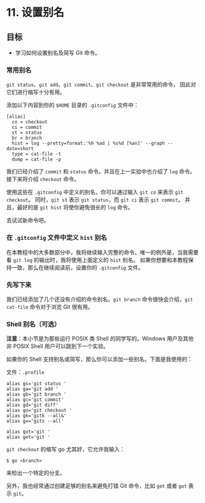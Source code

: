 # 11. 设置别名

## 目标

- 学习如何设置别名及简写 Git 命令。

### 常用别名

`git status`、`git add`、`git commit`、`git checkout` 是非常常用的命令，
因此对它们进行缩写十分有用。

添加以下内容到你的 `$HOME` 目录的 `.gitconfig` 文件中：

    [alias]
      co = checkout
      ci = commit
      st = status
      br = branch
      hist = log --pretty=format:'%h %ad | %s%d [%an]' --graph --date=short
      type = cat-file -t
      dump = cat-file -p

我们已经介绍了 `commit` 和 `status` 命令。并且在上一实验中也介绍了 `log`
命令。 接下来将介绍 `checkout` 命令。

使用这些在 `.gitconfig` 中定义的别名，你可以通过输入 `git co` 来表示
`git checkout`。 同时，`git st` 表示 `git status`，而 `git ci` 表示
`git commit`。 并且，最好的是 `git hist` 将使你避免很长的 `log` 命令。

去试试新命令吧。

### 在 `.gitconfig` 文件中定义 `hist` 别名

在本教程中的大多数部分中，我将继续输入完整的命令。唯一的例外是，当我需要看
`git log` 的输出时，我将使用上面定义的 `hist` 别名。
如果你想要和本教程保持一致，那么在继续阅读前，设置你的 `.gitconfig`
文件。

### 先写下来

我们已经添加了几个还没有介绍的命令别名。`git branch`
命令很快会介绍，`git cat-file` 命令对于浏览 Git 很有用。

### Shell 别名（可选）

**注意**：本小节是为那些运行 POSIX 类 Shell 的同学写的。Windows
用户及其他非 POSIX Shell 用户可以跳到下一个实验。

如果你的 Shell 支持别名或简写，那么你可以添加一些别名。下面是我使用的：

文件：`.profile`

    alias gs='git status '
    alias ga='git add '
    alias gb='git branch '
    alias gc='git commit'
    alias gd='git diff'
    alias go='git checkout '
    alias gk='gitk --all&'
    alias gx='gitx --all'

    alias got='git '
    alias get='git '

`git checkout` 的缩写 go 尤其好，它允许我输入：

``` shell
$ go <branch>
```

来检出一个特定的分支。

另外，我也经常通过创建足够的别名来避免打错 Git 命令，比如 `get` 或者
`got` 表示 `git`。
